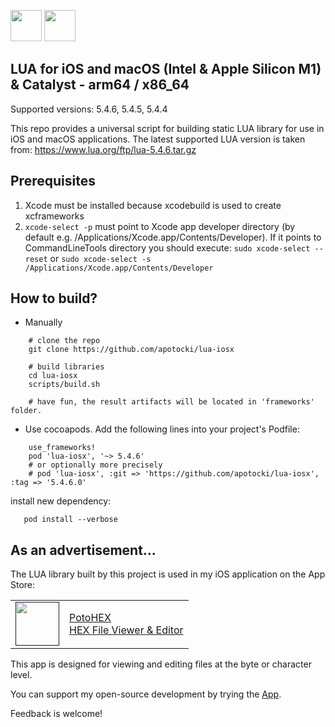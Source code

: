 [<img src="https://api.gitsponsors.com/api/badge/img?id=550458554" height="50">](https://api.gitsponsors.com/api/badge/link?p=7CZMAf5OYzLudfMZSz9tTJTWlTBs3oYznejemgQ7z5pp9YrAh0OF5dw93jmz+jI/JIRohjpacC04HjHnS24yqfwEs2+G8GlCS2XZrFY1kaGjCzhi+gXovxm3yl7P3/iiWI3outF4tnfhj9we9sUK6Q==)
[<img src="https://api.gitsponsors.com/api/badge/img?id=550458554" height="50">](https://api.gitsponsors.com/api/badge/link?p=7CZMAf5OYzLudfMZSz9tTJTWlTBs3oYznejemgQ7z5pp9YrAh0OF5dw93jmz+jI/JIRohjpacC04HjHnS24yqfwEs2+G8GlCS2XZrFY1kaGjCzhi+gXovxm3yl7P3/iiWI3outF4tnfhj9we9sUK6Q==)

## LUA for iOS and macOS (Intel & Apple Silicon M1) & Catalyst - arm64 / x86_64

Supported versions: 5.4.6, 5.4.5, 5.4.4

This repo provides a universal script for building static LUA library for use in iOS and macOS applications.
The latest supported LUA version is taken from: https://www.lua.org/ftp/lua-5.4.6.tar.gz

## Prerequisites
  1) Xcode must be installed because xcodebuild is used to create xcframeworks
  2) ```xcode-select -p``` must point to Xcode app developer directory (by default e.g. /Applications/Xcode.app/Contents/Developer). If it points to CommandLineTools directory you should execute:
  ```sudo xcode-select --reset``` or ```sudo xcode-select -s /Applications/Xcode.app/Contents/Developer```
  
## How to build?
 - Manually
```
    # clone the repo
    git clone https://github.com/apotocki/lua-iosx
    
    # build libraries
    cd lua-iosx
    scripts/build.sh

    # have fun, the result artifacts will be located in 'frameworks' folder.
```    
 - Use cocoapods. Add the following lines into your project's Podfile:
```
    use_frameworks!
    pod 'lua-iosx', '~> 5.4.6'
    # or optionally more precisely
    # pod 'lua-iosx', :git => 'https://github.com/apotocki/lua-iosx', :tag => '5.4.6.0'
```    
install new dependency:
```
   pod install --verbose
```

## As an advertisement…
The LUA library built by this project is used in my iOS application on the App Store:

[<table align="center" border=0 cellspacing=0 cellpadding=0><tr><td><img src="https://is4-ssl.mzstatic.com/image/thumb/Purple112/v4/78/d6/f8/78d6f802-78f6-267a-8018-751111f52c10/AppIcon-0-1x_U007emarketing-0-10-0-85-220.png/460x0w.webp" width="70"/></td><td><a href="https://apps.apple.com/us/app/potohex/id1620963302">PotoHEX</a><br>HEX File Viewer & Editor</td><tr></table>]()

This app is designed for viewing and editing files at the byte or character level.
  
You can support my open-source development by trying the [App](https://apps.apple.com/us/app/potohex/id1620963302).

Feedback is welcome!
